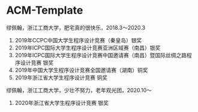 # ACM-Template
缪佩翰，浙江工商大学，肥宅真的很快乐，2018.3～2020.3
1. 2019年CCPC中国大学生程序设计竞赛（秦皇岛）银奖
2. 2019年ICPC国际大学生程序设计竞赛亚洲区域赛（南昌）银奖
3. 2019年ICPC国际大学生程序设计竞赛中国邀请赛（南昌）暨国际丝绸之路程序设计竞赛 银奖
4. 2019年中国大学生程序设计竞赛全国邀请赛（湖南）铜奖
5. 2019年浙江省大学生程序设计竞赛 铜奖

缪佩翰，浙江工商大学，少壮不努力，老年观光团，2020.10～
1. 2020年浙江省大学生程序设计竞赛 银奖
